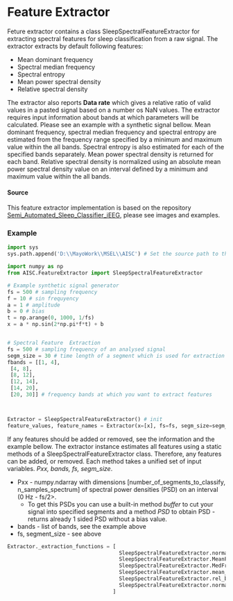 # Feature Extractor
Feture extractor contains a class SleepSpectralFeatureExtractor for extracting spectral  features for sleep classification from a raw signal.
The extractor extracts by default following features:
* Mean dominant frequency
* Spectral median frequency
* Spectral entropy
* Mean power spectral density
* Relative spectral density

The extractor also reports **Data rate** which gives a relative ratio of valid values in a pasted signal based on a number os NaN values.
The extractor requires input information about bands at which parameters will be calculated. Please see an example with a synthetic signal bellow.
Mean dominant frequency, spectral median frequency and spectral entropy are estimated from the frequency range specified by a minimum and maximum value within the all bands.
Spectral entropy is also estimated for each of the specified bands separately. Mean power spectral density is returned for each band.
Relative spectral density is normalized using an absolute mean power spectral density value on an interval defined by a minimum and maximum value within the all bands.

#### Source
This feature extractor implementation is based on the repository [Semi_Automated_Sleep_Classifier_iEEG](https://github.com/vkremen/Semi_Automated_Sleep_Classifier_iEEG/blob/master/SemiAutomated%20Assessment%20of%20Sleep%20EEG%20Graphical%20Description.pdf
), please see images and examples.



### Example 
```python
import sys
sys.path.append('D:\\MayoWork\\MSEL\\AISC') # Set the source path to the lib folder of this python package.

import numpy as np
from AISC.FeatureExtractor import SleepSpectralFeatureExtractor

# Example synthetic signal generator
fs = 500 # sampling frequency
f = 10 # sin frequyency
a = 1 # amplitude
b = 0 # bias
t = np.arange(0, 1000, 1/fs)
x = a * np.sin(2*np.pi*f*t) + b


# Spectral Feature  Extraction
fs = 500 # sampling frequency of an analysed signal
segm_size = 30 # time length of a segment which is used for extraction of each feature
fbands = [[1, 4],
 [4, 8],
 [8, 12],
 [12, 14],
 [14, 20],
 [20, 30]] # frequency bands at which you want to extract features



Extractor = SleepSpectralFeatureExtractor() # init
feature_values, feature_names = Extractor(x=[x], fs=fs, segm_size=segm_size, fbands=fbands, n_processes=2)
```

If any features should be added or removed, see the information and the example bellow. The extractor instance estimates all features using a static methods of a SleepSpectralFeatureExtractor class.
Therefore, any features can be added, or removed. Each method takes a unified set of input variables. *Pxx, bands, fs, segm_size*.
* Pxx - numpy.ndarray with dimensions [number_of_segments_to_classify, n_samples_spectrum] of spectral power densities (PSD) on an interval (0 Hz - fs/2>.
    * To get this PSDs you can use a built-in method *buffer* to cut your signal into specified segments and a method *PSD* to obtain PSD - returns already 1 sided PSD without a bias value.
* bands - list of bands, see the example above
* fs, segment_size - see above


```python
Extractor._extraction_functions = [
                                    SleepSpectralFeatureExtractor.normalized_entropy,
                                    SleepSpectralFeatureExtractor.MeanFreq,
                                    SleepSpectralFeatureExtractor.MedFreq,
                                    SleepSpectralFeatureExtractor.mean_bands,
                                    SleepSpectralFeatureExtractor.rel_bands,
                                    SleepSpectralFeatureExtractor.normalized_entropy_bands
                                  ]
```

